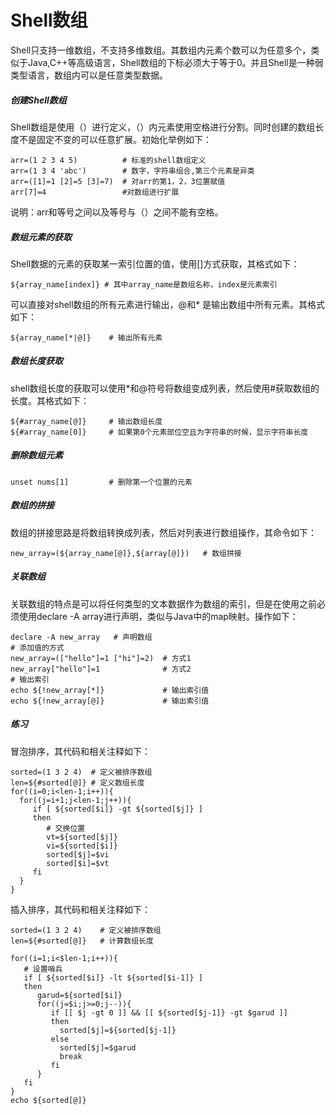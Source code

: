 # Shell数组

Shell只支持一维数组，不支持多维数组。其数组内元素个数可以为任意多个，类似于Java,C++等高级语言，Shell数组的下标必须大于等于0。并且Shell是一种弱类型语言，数组内可以是任意类型数据。

##### 创建Shell数组

Shell数组是使用（）进行定义，（）内元素使用空格进行分割。同时创建的数组长度不是固定不变的可以任意扩展。初始化举例如下：

```shell
arr=(1 2 3 4 5)   		 # 标准的shell数组定义
arr=(1 3 4 'abc') 		 # 数字，字符串组合,第三个元素是异类
arr=([1]=1 [2]=5 [3]=7)  # 对arr的第1，2，3位置赋值
arr[7]=4 				 #对数组进行扩展
```

说明：arr和等号之间以及等号与（）之间不能有空格。

##### 数组元素的获取

Shell数据的元素的获取某一索引位置的值，使用[]方式获取，其格式如下：

```shell
${array_name[index]} # 其中array_name是数组名称，index是元素索引
```

可以直接对shell数组的所有元素进行输出，@和* 是输出数组中所有元素。其格式如下：

```shell
${array_name[*|@]}    # 输出所有元素
```

##### 数组长度获取

shell数组长度的获取可以使用*和@符号将数组变成列表，然后使用#获取数组的长度。其格式如下：

```shell
${#array_name[@]}     # 输出数组长度
${#array_name[0]}     # 如果第0个元素部位空且为字符串的时候，显示字符串长度
```

##### 删除数组元素

```shell
unset nums[1]         # 删除第一个位置的元素
```

##### 数组的拼接

数组的拼接思路是将数组转换成列表，然后对列表进行数组操作，其命令如下：

```shell
new_array=(${array_name[@]},${array[@]})   # 数组拼接
```

##### 关联数组

关联数组的特点是可以将任何类型的文本数据作为数组的索引，但是在使用之前必须使用declare -A array进行声明，类似与Java中的map映射。操作如下：

```shell
declare	-A new_array   # 声明数组
# 添加值的方式
new_array=(["hello"]=1 ["hi"]=2)  # 方式1
new_array["hello"]=1   			  # 方式2
# 输出索引
echo ${!new_array[*]}             # 输出索引值
echo ${!new_array[@]}             # 输出索引值
```

##### 练习

冒泡排序，其代码和相关注释如下：

```shell
sorted=(1 3 2 4)  # 定义被排序数组
len=${#sorted[@]} # 定义数组长度
for((i=0;i<len-1;i++)){
  for((j=i+1;j<len-1;j++)){
     if [ ${sorted[$i]} -gt ${sorted[$j]} ]
     then
        # 交换位置
        vt=${sorted[$j]}
        vi=${sorted[$i]}
        sorted[$j]=$vi
        sorted[$i]=$vt
     fi
  }  
}
```

插入排序，其代码和相关注释如下：

```shell
sorted=(1 3 2 4)    # 定义被排序数组
len=${#sorted[@]}   # 计算数组长度

for((i=1;i<$len-1;i++)){
   # 设置哨兵
   if [ ${sorted[$i]} -lt ${sorted[$i-1]} ]
   then
      garud=${sorted[$i]}
      for((j=$i;j>=0;j--)){
         if [[ $j -gt 0 ]] && [[ ${sorted[$j-1]} -gt $garud ]]
         then
           sorted[$j]=${sorted[$j-1]}
         else
           sorted[$j]=$garud
           break
         fi
      }
   fi
}
echo ${sorted[@]}
```

